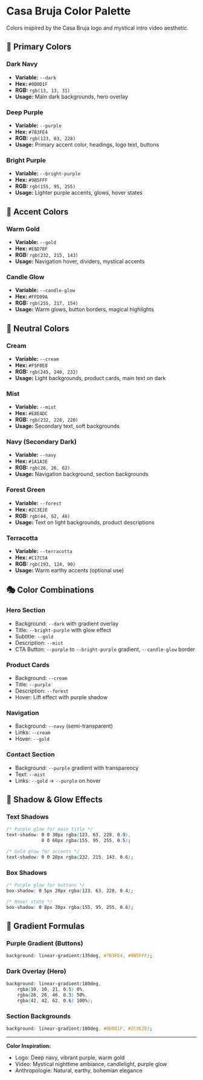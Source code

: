 # Casa Bruja Color Palette

Colors inspired by the Casa Bruja logo and mystical intro video aesthetic.

## 🎨 Primary Colors

### Dark Navy
- **Variable:** `--dark`
- **Hex:** `#0D0D1F`
- **RGB:** `rgb(13, 13, 31)`
- **Usage:** Main dark backgrounds, hero overlay

### Deep Purple
- **Variable:** `--purple`
- **Hex:** `#7B3FE4`
- **RGB:** `rgb(123, 63, 228)`
- **Usage:** Primary accent color, headings, logo text, buttons

### Bright Purple
- **Variable:** `--bright-purple`
- **Hex:** `#9B5FFF`
- **RGB:** `rgb(155, 95, 255)`
- **Usage:** Lighter purple accents, glows, hover states

## 🌟 Accent Colors

### Warm Gold
- **Variable:** `--gold`
- **Hex:** `#E8D78F`
- **RGB:** `rgb(232, 215, 143)`
- **Usage:** Navigation hover, dividers, mystical accents

### Candle Glow
- **Variable:** `--candle-glow`
- **Hex:** `#FFD99A`
- **RGB:** `rgb(255, 217, 154)`
- **Usage:** Warm glows, button borders, magical highlights

## 🤍 Neutral Colors

### Cream
- **Variable:** `--cream`
- **Hex:** `#F5F0E8`
- **RGB:** `rgb(245, 240, 232)`
- **Usage:** Light backgrounds, product cards, main text on dark

### Mist
- **Variable:** `--mist`
- **Hex:** `#E8E4DC`
- **RGB:** `rgb(232, 228, 220)`
- **Usage:** Secondary text, soft backgrounds

### Navy (Secondary Dark)
- **Variable:** `--navy`
- **Hex:** `#1A1A3E`
- **RGB:** `rgb(26, 26, 62)`
- **Usage:** Navigation background, section backgrounds

### Forest Green
- **Variable:** `--forest`
- **Hex:** `#2C3E2E`
- **RGB:** `rgb(44, 62, 46)`
- **Usage:** Text on light backgrounds, product descriptions

### Terracotta
- **Variable:** `--terracotta`
- **Hex:** `#C17C5A`
- **RGB:** `rgb(193, 124, 90)`
- **Usage:** Warm earthy accents (optional use)

## 🎭 Color Combinations

### Hero Section
- Background: `--dark` with gradient overlay
- Title: `--bright-purple` with glow effect
- Subtitle: `--gold`
- Description: `--mist`
- CTA Button: `--purple` to `--bright-purple` gradient, `--candle-glow` border

### Product Cards
- Background: `--cream`
- Title: `--purple`
- Description: `--forest`
- Hover: Lift effect with purple shadow

### Navigation
- Background: `--navy` (semi-transparent)
- Links: `--cream`
- Hover: `--gold`

### Contact Section
- Background: `--purple` gradient with transparency
- Text: `--mist`
- Links: `--gold` → `--purple` on hover

## 💫 Shadow & Glow Effects

### Text Shadows
```css
/* Purple glow for main title */
text-shadow: 0 0 30px rgba(123, 63, 228, 0.9), 
             0 0 60px rgba(155, 95, 255, 0.5);

/* Gold glow for accents */
text-shadow: 0 0 20px rgba(232, 215, 143, 0.6);
```

### Box Shadows
```css
/* Purple glow for buttons */
box-shadow: 0 5px 20px rgba(123, 63, 228, 0.4);

/* Hover state */
box-shadow: 0 8px 30px rgba(155, 95, 255, 0.6);
```

## 🌈 Gradient Formulas

### Purple Gradient (Buttons)
```css
background: linear-gradient(135deg, #7B3FE4, #9B5FFF);
```

### Dark Overlay (Hero)
```css
background: linear-gradient(180deg, 
    rgba(10, 10, 21, 0.5) 0%, 
    rgba(26, 26, 46, 0.3) 50%, 
    rgba(42, 42, 62, 0.6) 100%);
```

### Section Backgrounds
```css
background: linear-gradient(180deg, #0D0D1F, #2C3E2E);
```

---

**Color Inspiration:**
- Logo: Deep navy, vibrant purple, warm gold
- Video: Mystical nighttime ambiance, candlelight, purple glow
- Anthropologie: Natural, earthy, bohemian elegance
